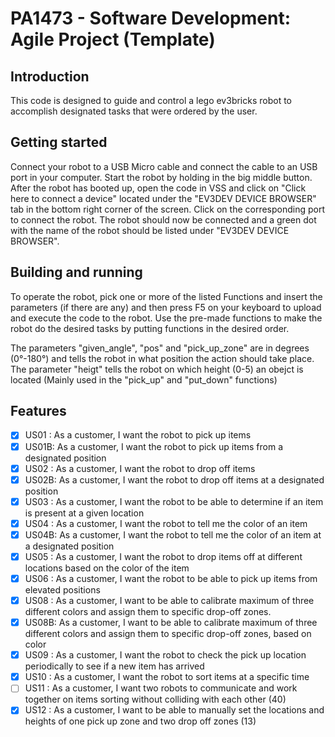 # PA1473 - Software Development: Agile Project (Template)

## Introduction

This code is designed to guide and control a lego ev3bricks robot to accomplish designated tasks that were ordered by the user.

## Getting started

Connect your robot to a USB Micro cable and connect the cable to an USB port in your computer. Start the robot by holding in the big middle button. After the robot has booted up, open the code in VSS and click on "Click here to connect a device" located under the "EV3DEV DEVICE BROWSER" tab in the bottom right corner of the screen. Click on the corresponding port to connect the robot. The robot should now be connected and a green dot with the name of the robot should be listed under "EV3DEV DEVICE BROWSER".

## Building and running

To operate the robot, pick one or more of the listed Functions and insert the parameters (if there are any) and then press F5 on your keyboard to upload and execute the code to the robot.
Use the pre-made functions to make the robot do the desired tasks by putting functions in the desired order.

The parameters "given_angle", "pos" and "pick_up_zone" are in degrees (0°-180°) and tells the robot in what position the action should take place. The parameter "heigt" tells the robot on which height (0-5) an obejct is located (Mainly used in the "pick_up" and "put_down" functions)

## Features

- [x] US01 : As a customer, I want the robot to pick up items
- [x] US01B: As a customer, I want the robot to pick up items from a designated position
- [x] US02 : As a customer, I want the robot to drop off items
- [x] US02B: As a customer, I want the robot to drop off items at a designated position
- [x] US03 : As a customer, I want the robot to be able to determine if an item is present at a given location
- [x] US04 : As a customer, I want the robot to tell me the color of an item
- [x] US04B: As a customer, I want the robot to tell me the color of an item at a designated position
- [x] US05 : As a customer, I want the robot to drop items off at different locations based on the color of the item
- [x] US06 : As a customer, I want the robot to be able to pick up items from elevated positions
- [x] US08 : As a customer, I want to be able to calibrate maximum of three different colors and assign them to specific drop-off zones.
- [x] US08B: As a customer, I want to be able to calibrate maximum of three different colors and assign them to specific drop-off zones, based on color
- [x] US09 : As a customer, I want the robot to check the pick up location periodically to see if a new item has arrived
- [x] US10 : As a customer, I want the robot to sort items at a specific time
- [ ] US11 : As a customer, I want two robots to communicate and work together on items sorting without colliding with each other (40)
- [x] US12 : As a customer, I want to be able to manually set the locations and heights of one pick up zone and two drop off zones (13)